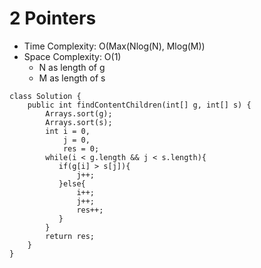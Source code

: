 # 2 Pointers
* Time Complexity: O(Max(Nlog(N), Mlog(M))
* Space Complexity: O(1)
	* N as length of g
	* M as length of s
```
class Solution {
    public int findContentChildren(int[] g, int[] s) {
        Arrays.sort(g);
        Arrays.sort(s);
        int i = 0, 
            j = 0, 
            res = 0;
        while(i < g.length && j < s.length){
           if(g[i] > s[j]){
               j++;
           }else{
               i++;
               j++;
               res++;
           }
        }
        return res;
    }
}
```